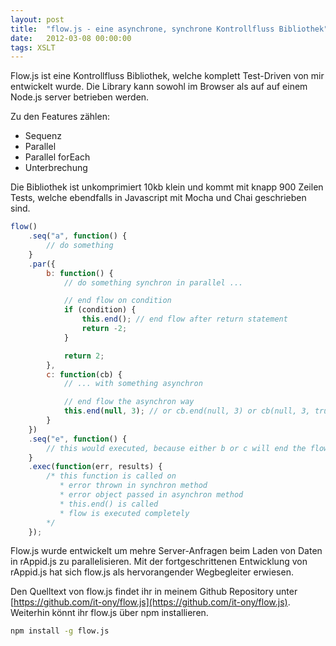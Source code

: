 ```yaml
---
layout: post
title:  "flow.js - eine asynchrone, synchrone Kontrollfluss Bibliothek"
date:   2012-03-08 00:00:00
tags: XSLT
---
```


Flow.js ist eine Kontrollfluss Bibliothek, welche komplett Test-Driven von mir entwickelt 
wurde. Die Library kann sowohl im Browser als auf auf einem Node.js server betrieben 
werden.

Zu den Features zählen:

* Sequenz
* Parallel
* Parallel forEach
* Unterbrechung

Die Bibliothek ist unkomprimiert 10kb klein und kommt mit knapp 900 Zeilen Tests, welche 
ebendfalls in Javascript mit Mocha und Chai geschrieben sind.

``` js
flow()
    .seq("a", function() {
        // do something
    }
    .par({
        b: function() {
            // do something synchron in parallel ...

            // end flow on condition
            if (condition) {
                this.end(); // end flow after return statement
                return -2;
            }

            return 2;
        },
        c: function(cb) {
            // ... with something asynchron

            // end flow the asynchron way
            this.end(null, 3); // or cb.end(null, 3) or cb(null, 3, true) or this(null, 3, true)
        }
    })
    .seq("e", function() {
        // this would executed, because either b or c will end the flow
    }
    .exec(function(err, results) {
        /* this function is called on
           * error thrown in synchron method
           * error object passed in asynchron method
           * this.end() is called
           * flow is executed completely
        */
    });
```

Flow.js wurde entwickelt um mehre Server-Anfragen beim Laden von Daten in rAppid.js zu 
parallelisieren. Mit der fortgeschrittenen Entwicklung von rAppid.js hat sich flow.js 
als hervorangender Wegbegleiter erwiesen. 

Den Quelltext von flow.js findet ihr in meinem Github Repository unter 
[https://github.com/it-ony/flow.js](https://github.com/it-ony/flow.js). Weiterhin könnt ihr flow.js über npm installieren.
 
``` bash
npm install -g flow.js
```
